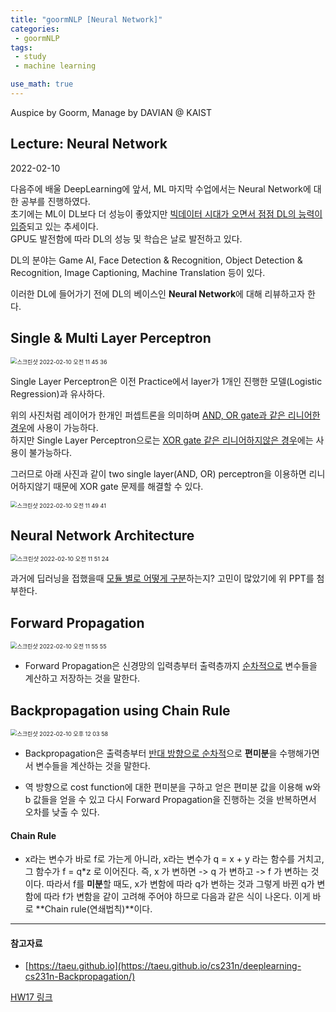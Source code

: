 ```yaml
---
title: "goormNLP [Neural Network]"  
categories:
 - goormNLP
tags:
 - study
 - machine learning

use_math: true
---
```


Auspice by Goorm, Manage by DAVIAN @ KAIST

## Lecture: Neural Network

2022-02-10

다음주에 배울 DeepLearning에 앞서, ML 마지막 수업에서는 Neural Network에 대한 공부를 진행하였다.  
초기에는 ML이 DL보다 더 성능이 좋았지만 <u>빅데이터 시대가 오면서 점점 DL의 능력이 입증</u>되고 있는 추세이다.  
GPU도 발전함에 따라 DL의 성능 및 학습은 날로 발전하고 있다.  

DL의 분야는 Game AI, Face Detection & Recognition, Object Detection & Recognition, Image Captioning, Machine Translation 등이 있다.

이러한 DL에 들어가기 전에 DL의 베이스인 **Neural Network**에 대해 리뷰하고자 한다.



## Single & Multi Layer Perceptron

<img src="https://user-images.githubusercontent.com/67947808/153327402-6e57eccd-c856-45f9-91c9-a44ee2ce6861.png" alt="스크린샷 2022-02-10 오전 11 45 36" style="zoom:65%;" />

Single Layer Perceptron은 이전 Practice에서 layer가 1개인 진행한 모델(Logistic Regression)과 유사하다. 

위의 사진처럼 레이어가 한개인 퍼셉트론을 의미하며 <u>AND, OR gate과 같은 리니어한 경우</u>에 사용이 가능하다.  
하지만 Single Layer Perceptron으로는 <u>XOR gate 같은 리니어하지않은 경우</u>에는 사용이 불가능하다. 

그러므로 아래 사진과 같이 two single layer(AND, OR) perceptron을 이용하면 리니어하지않기 때문에 XOR gate 문제를 해결할 수 있다.

<img src="https://user-images.githubusercontent.com/67947808/153327823-00dce5de-17ba-4bb8-9a40-0d226efe0195.png" alt="스크린샷 2022-02-10 오전 11 49 41" style="zoom:65%;" />



## Neural Network Architecture

<img src="https://user-images.githubusercontent.com/67947808/153328010-bcb2a180-4af3-4f5d-b018-fd39d19af2fa.png" alt="스크린샷 2022-02-10 오전 11 51 24" style="zoom:67%;" />

과거에 딥러닝을 접했을때 <u>모듈 별로 어떻게 구분</u>하는지? 고민이 많았기에 위 PPT를 첨부한다.



## Forward Propagation

<img src="https://user-images.githubusercontent.com/67947808/153328449-06830fbb-f291-42ad-8631-c639ab5c1837.png" alt="스크린샷 2022-02-10 오전 11 55 55" style="zoom:65%;" />

- Forward Propagation은 신경망의 입력층부터 출력층까지 <u>순차적으로</u> 변수들을 계산하고 저장하는 것을 말한다.



## Backpropagation using Chain Rule

<img src="https://user-images.githubusercontent.com/67947808/153329239-aa711117-c2ac-4560-8e23-9f32b428238d.png" alt="스크린샷 2022-02-10 오후 12 03 58" style="zoom:65%;" />


- Backpropagation은 출력층부터 <u>반대 방향으로 순차적</u>으로 **편미분**을 수행해가면서 변수들을 계산하는 것을 말한다.

- 역 방향으로 cost function에 대한 편미분을 구하고 얻은 편미분 값을 이용해 w와 b 값들을 얻을 수 있고 다시 Forward Propagation을 진행하는 것을 반복하면서 오차를 낮출 수 있다.

#### Chain Rule

- x라는 변수가 바로 f로 가는게 아니라, x라는 변수가 q = x + y 라는 함수를 거치고, 그 함수가 f = q*z 로 이어진다. 
    즉, x 가 변하면 -> q 가 변하고 -> f 가 변하는 것이다. 따라서 f를 **미분**할 때도, x가 변함에 따라 q가 변하는 것과 그렇게 바뀐 q가 변함에 따라 f가 변함을 같이 고려해 주어야 하므로 다음과 같은 식이 나온다. 이게 바로 **Chain rule(연쇄법칙)**이다.

---



#### 참고자료

- [https://taeu.github.io](https://taeu.github.io/cs231n/deeplearning-cs231n-Backpropagation/)



[HW17 링크](https://github.com/wjh1065/goormNLP/blob/main/03_Machine_Learning/sol/%5BHW17%5D_LR_vs_MLP.ipynb)